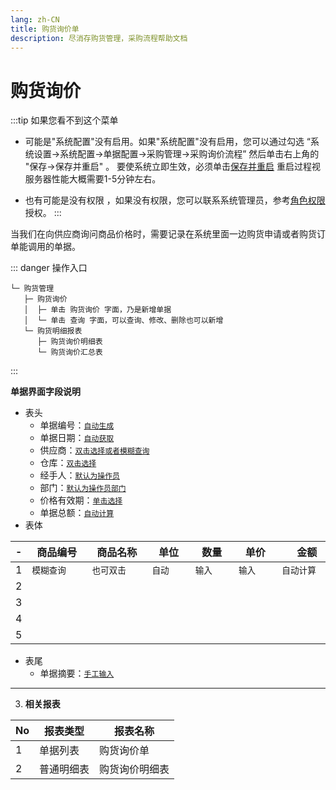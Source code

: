 ```yaml
---
lang: zh-CN
title: 购货询价单
description: 尽消存购货管理，采购流程帮助文档
---
```


# 购货询价 <Badge text="尽消存" />
:::tip 如果您看不到这个菜单
- 可能是"系统配置"没有启用。如果"系统配置"没有启用，您可以通过勾选 “系统设置->系统配置->单据配置->采购管理->采购询价流程” <Badge text="勾选✔" />
  然后单击右上角的 "保存->保存并重启" 。
  要使系统立即生效，必须单击[保存并重启](/images/jxc/42.png) 重启过程视服务器性能大概需要1-5分钟左右。

- 也有可能是没有权限 ，如果没有权限，您可以联系系统管理员，参考[角色权限](../system/角色设置.md#分配模块权限)授权。
:::

当我们在向供应商询问商品价格时，需要记录在系统里面一边购货申请或者购货订单能调用的单据。

::: danger 操作入口
```:no-line-numbers
└─ 购货管理
   ├─ 购货询价
   │  ├─ 单击 购货询价 字面，乃是新增单据
   │  └─ 单击 查询 字面，可以查询、修改、删除也可以新增
   └─ 购货明细报表
      ├─ 购货询价明细表
      └─ 购货询价汇总表
```
:::

**单据界面字段说明**
- 表头
  - 单据编号：<u>`自动生成`</u> 
  - 单据日期：<u>`自动获取`</u>  
  - 供应商：<u>`双击选择或者模糊查询` </u>
  - 仓库：<u>`双击选择`</u>
  - 经手人：<u>`默认为操作员`</u> 
  - 部门：<u>`默认为操作员部门`</u> 
  - 价格有效期：<u>`单击选择`</u> 
  - 单据总额：<u>`自动计算`</u>
- 表体
 
|-|商品编号|商品名称|单位|数量|单价|金额|备注|
|--|--|--|--|--|--|--|--|
|1 |<div style="width:60pt">`模糊查询`</div> |<div style="width:60pt"> `也可双击`</div>|<div style="width:40pt"> `自动`</div>|<div style="width:40pt"> `输入`</div>|<div style="width:40pt"> `输入`</div>|<div style="width:60pt">`自动计算` </div>|<div style="width:40pt">`输入` </div>|
|2||||||||
|3||||||||
|4||||||||
|5||||||||

- 表尾
  - 单据摘要：<u>`手工输入`</u>
----------------
3. **相关报表**

|No|报表类型|报表名称|
|-|-|-|
|1|单据列表|购货询价单|
|2|普通明细表|购货询价明细表|
